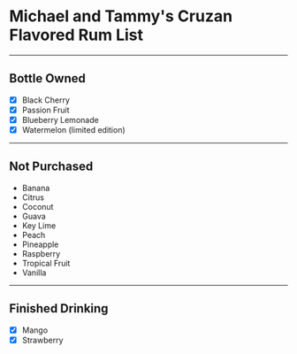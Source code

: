# Michael and Tammy's Cruzan Flavored Rum List
---
## Bottle Owned
- [x]  Black Cherry
- [x]  Passion Fruit
- [x]  Blueberry Lemonade
- [x]  Watermelon (limited edition)

---
## Not Purchased
- Banana
- Citrus
- Coconut
- Guava
- Key Lime
- Peach
- Pineapple
- Raspberry
- Tropical Fruit
- Vanilla

---
## Finished Drinking
- [x] Mango
- [x] Strawberry
